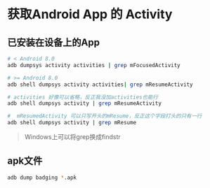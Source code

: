 # 获取Android App 的 Activity

## 已安装在设备上的App

```sh
# < Android 8.0
adb dumpsys activity activities | grep mFocusedActivity

# >= Android 8.0
adb shell dumpsys activity activities| grep mResumeActivity

# activities 好像可以省略，反正我没加activities也能行
adb shell dumpsys activity | grep mResumeActivity

#  mResumedActivity 可以只写开头的mResume，反正这个字段打头的只有一行
adb shell dumpsys activity | grep mResume

```
> Windows上可以将grep换成findstr

## apk文件

```sh
adb dump badging *.apk
```